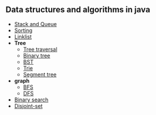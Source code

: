 ## Data structures and algorithms in java


+ [Stack and Queue][9]
+ [Sorting][1]
+ [Linklist][2]
+ __Tree__
    + [Tree traversal][6]
    + [Binary tree][7]
    + [BST][5]
    + [Trie][4]
    + [Segment tree][3]    
+ __graph__
    + [BFS][11]    
    + [DFS][12]    
+ [Binary search][8]
+ [Disjoint-set][10]






[12]: https://github.com/jonycse/data-structures-algorithms-in-java/tree/master/src/main/java/dsalgo/graph/dfs
[11]: https://github.com/jonycse/data-structures-algorithms-in-java/tree/master/src/main/java/dsalgo/graph/bfs
[10]: https://github.com/jonycse/data-structures-algorithms-in-java/tree/master/src/main/java/dsalgo/set
[9]: https://github.com/jonycse/data-structures-algorithms-in-java/tree/master/src/main/java/dsalgo/stackqueue
[8]: https://github.com/jonycse/data-structures-algorithms-in-java/tree/master/src/main/java/dsalgo/binarysearch
[7]: https://github.com/jonycse/data-structures-algorithms-in-java/tree/master/src/main/java/dsalgo/tree/binarytree
[6]: https://github.com/jonycse/data-structures-algorithms-in-java/tree/master/src/main/java/dsalgo/tree/traversal
[5]: https://github.com/jonycse/data-structures-algorithms-in-java/tree/master/src/main/java/dsalgo/tree/bst
[4]: https://github.com/jonycse/data-structures-algorithms-in-java/tree/master/src/main/java/dsalgo/tree/trie
[3]: https://github.com/jonycse/data-structures-algorithms-in-java/tree/master/src/main/java/dsalgo/tree/segment
[2]: https://github.com/jonycse/data-structures-algorithms-in-java/tree/master/src/main/java/dsalgo/linklist
[1]: https://github.com/jonycse/data-structures-algorithms-in-java/tree/master/src/main/java/dsalgo/sort

